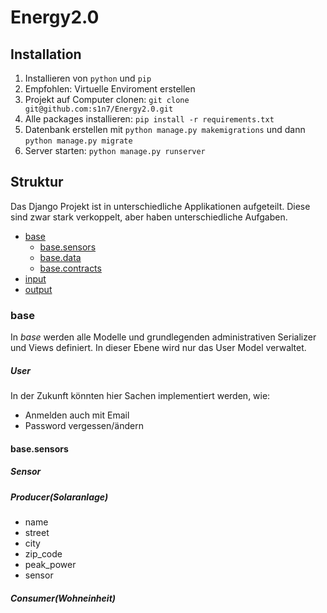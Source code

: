 # Energy2.0

## Installation

1. Installieren von `python` und `pip`
2. Empfohlen: Virtuelle Enviroment erstellen
3. Projekt auf Computer clonen: `git clone git@github.com:s1n7/Energy2.0.git`
4. Alle packages installieren: `pip install -r requirements.txt`
5. Datenbank erstellen mit `python manage.py makemigrations` und dann `python manage.py migrate`
6. Server starten: `python manage.py runserver`

## Struktur

Das Django Projekt ist in unterschiedliche Applikationen aufgeteilt. Diese sind zwar stark verkoppelt, aber haben 
unterschiedliche Aufgaben.

- [base](#base)
  - [base.sensors](#basesensors)
  - [base.data]()
  - [base.contracts]()
- [input]()
- [output]()

### base
In _base_ werden alle Modelle und grundlegenden administrativen Serializer und Views definiert. In dieser Ebene wird nur das User Model
verwaltet.

##### User
In der Zukunft könnten hier Sachen implementiert werden, wie:  
- Anmelden auch mit Email
- Password vergessen/ändern

#### base.sensors

##### Sensor

##### Producer(Solaranlage)
- name
- street
- city
- zip_code
- peak_power
- sensor

##### Consumer(Wohneinheit)
